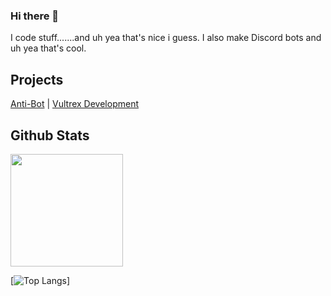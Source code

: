 ### Hi there 👋
I code stuff.......and uh yea that's nice i guess. I also make Discord bots and uh yea that's cool. 


## Projects

[Anti-Bot](https://docs.antibot.xyz) | [Vultrex Development](https://dev.antibot.xyz/support)

## Github Stats

<img height="180em" src="https://github-readme-stats.vercel.app/api?username=JDevelo&show_icons=true&theme=dracula&hide_border=true&count_private=true&include_all_commits=true" />


[![Top Langs](https://github-readme-stats.vercel.app/api/top-langs/?username=JDevelo&layout=compact)]
